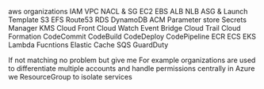 aws organizations
IAM
VPC
NACL & SG
EC2
EBS
ALB
NLB
ASG & Launch Template
S3
EFS
Route53
RDS
DynamoDB
ACM
Parameter store
Secrets Manager
KMS
Cloud Front
Cloud Watch
Event Bridge
Cloud Trail
Cloud Formation
CodeCommit
CodeBuild
CodeDeploy
CodePipeline
ECR
ECS
EKS
Lambda Fucntions
Elastic Cache
SQS
GuardDuty

If not matching no problem but give me 
For example organizations are used to differentiate multiple accounts and handle permissions centrally
in Azure we ResourceGroup to isolate services






























































